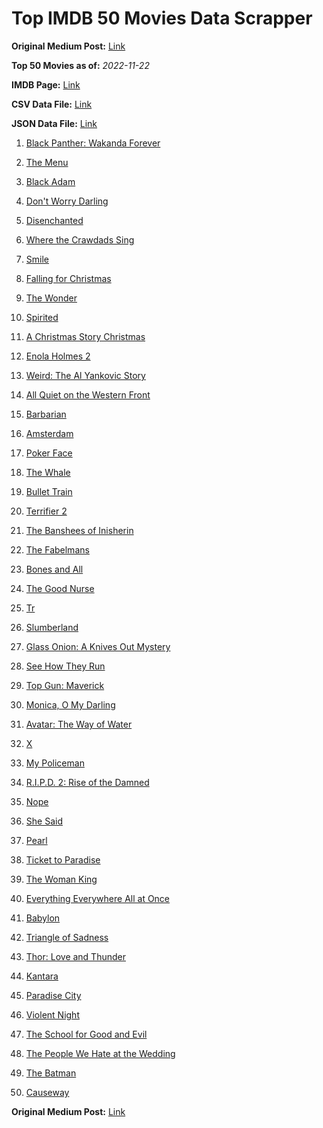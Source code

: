 # Top IMDB 50 Movies Data Scrapper

**Original Medium Post:** [Link](https://medium.com/@nishantsahoo/which-movie-should-i-watch-5c83a3c0f5b1) 

**Top 50 Movies as of:** _2022-11-22_

**IMDB Page:** [Link](http://www.imdb.com/search/title?release_date=2022,2022&title_type=feature)

**CSV Data File:** [Link](/Data/data.csv)

**JSON Data File:** [Link](/Data/data.json)

1. [Black Panther: Wakanda Forever](https://www.imdb.com/title/tt9114286/?ref_=adv_li_tt)

2. [The Menu](https://www.imdb.com/title/tt9764362/?ref_=adv_li_tt)

3. [Black Adam](https://www.imdb.com/title/tt6443346/?ref_=adv_li_tt)

4. [Don't Worry Darling](https://www.imdb.com/title/tt10731256/?ref_=adv_li_tt)

5. [Disenchanted](https://www.imdb.com/title/tt1596342/?ref_=adv_li_tt)

6. [Where the Crawdads Sing](https://www.imdb.com/title/tt9411972/?ref_=adv_li_tt)

7. [Smile](https://www.imdb.com/title/tt15474916/?ref_=adv_li_tt)

8. [Falling for Christmas](https://www.imdb.com/title/tt14715170/?ref_=adv_li_tt)

9. [The Wonder](https://www.imdb.com/title/tt9288822/?ref_=adv_li_tt)

10. [Spirited](https://www.imdb.com/title/tt10999120/?ref_=adv_li_tt)

11. [A Christmas Story Christmas](https://www.imdb.com/title/tt17220704/?ref_=adv_li_tt)

12. [Enola Holmes 2](https://www.imdb.com/title/tt14641788/?ref_=adv_li_tt)

13. [Weird: The Al Yankovic Story](https://www.imdb.com/title/tt17076046/?ref_=adv_li_tt)

14. [All Quiet on the Western Front](https://www.imdb.com/title/tt1016150/?ref_=adv_li_tt)

15. [Barbarian](https://www.imdb.com/title/tt15791034/?ref_=adv_li_tt)

16. [Amsterdam](https://www.imdb.com/title/tt10304142/?ref_=adv_li_tt)

17. [Poker Face](https://www.imdb.com/title/tt14714980/?ref_=adv_li_tt)

18. [The Whale](https://www.imdb.com/title/tt13833688/?ref_=adv_li_tt)

19. [Bullet Train](https://www.imdb.com/title/tt12593682/?ref_=adv_li_tt)

20. [Terrifier 2](https://www.imdb.com/title/tt10403420/?ref_=adv_li_tt)

21. [The Banshees of Inisherin](https://www.imdb.com/title/tt11813216/?ref_=adv_li_tt)

22. [The Fabelmans](https://www.imdb.com/title/tt14208870/?ref_=adv_li_tt)

23. [Bones and All](https://www.imdb.com/title/tt10168670/?ref_=adv_li_tt)

24. [The Good Nurse](https://www.imdb.com/title/tt4273800/?ref_=adv_li_tt)

25. [Tr](https://www.imdb.com/title/tt14444726/?ref_=adv_li_tt)

26. [Slumberland](https://www.imdb.com/title/tt13320662/?ref_=adv_li_tt)

27. [Glass Onion: A Knives Out Mystery](https://www.imdb.com/title/tt11564570/?ref_=adv_li_tt)

28. [See How They Run](https://www.imdb.com/title/tt13640696/?ref_=adv_li_tt)

29. [Top Gun: Maverick](https://www.imdb.com/title/tt1745960/?ref_=adv_li_tt)

30. [Monica, O My Darling](https://www.imdb.com/title/tt15128068/?ref_=adv_li_tt)

31. [Avatar: The Way of Water](https://www.imdb.com/title/tt1630029/?ref_=adv_li_tt)

32. [X](https://www.imdb.com/title/tt13560574/?ref_=adv_li_tt)

33. [My Policeman](https://www.imdb.com/title/tt13139228/?ref_=adv_li_tt)

34. [R.I.P.D. 2: Rise of the Damned](https://www.imdb.com/title/tt21094994/?ref_=adv_li_tt)

35. [Nope](https://www.imdb.com/title/tt10954984/?ref_=adv_li_tt)

36. [She Said](https://www.imdb.com/title/tt14807308/?ref_=adv_li_tt)

37. [Pearl](https://www.imdb.com/title/tt18925334/?ref_=adv_li_tt)

38. [Ticket to Paradise](https://www.imdb.com/title/tt14109724/?ref_=adv_li_tt)

39. [The Woman King](https://www.imdb.com/title/tt8093700/?ref_=adv_li_tt)

40. [Everything Everywhere All at Once](https://www.imdb.com/title/tt6710474/?ref_=adv_li_tt)

41. [Babylon](https://www.imdb.com/title/tt10640346/?ref_=adv_li_tt)

42. [Triangle of Sadness](https://www.imdb.com/title/tt7322224/?ref_=adv_li_tt)

43. [Thor: Love and Thunder](https://www.imdb.com/title/tt10648342/?ref_=adv_li_tt)

44. [Kantara](https://www.imdb.com/title/tt15327088/?ref_=adv_li_tt)

45. [Paradise City](https://www.imdb.com/title/tt14656632/?ref_=adv_li_tt)

46. [Violent Night](https://www.imdb.com/title/tt12003946/?ref_=adv_li_tt)

47. [The School for Good and Evil](https://www.imdb.com/title/tt2935622/?ref_=adv_li_tt)

48. [The People We Hate at the Wedding](https://www.imdb.com/title/tt9071456/?ref_=adv_li_tt)

49. [The Batman](https://www.imdb.com/title/tt1877830/?ref_=adv_li_tt)

50. [Causeway](https://www.imdb.com/title/tt10192406/?ref_=adv_li_tt)

**Original Medium Post:** [Link](https://medium.com/@nishantsahoo/which-movie-should-i-watch-5c83a3c0f5b1) 

